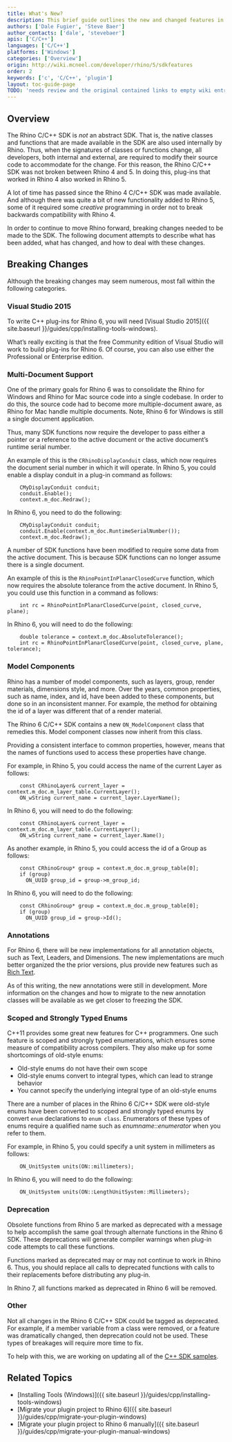 ```yaml
---
title: What's New?
description: This brief guide outlines the new and changed features in the Rhino C/C++ SDK.
authors: ['Dale Fugier', 'Steve Baer']
author_contacts: ['dale', 'stevebaer']
apis: ['C/C++']
languages: ['C/C++']
platforms: ['Windows']
categories: ['Overview']
origin: http://wiki.mcneel.com/developer/rhino/5/sdkfeatures
order: 2
keywords: ['c', 'C/C++', 'plugin']
layout: toc-guide-page
TODO: 'needs review and the original contained links to empty wiki entries.'
---
```


 
## Overview

The Rhino C/C++ SDK is *not* an abstract SDK. That is, the native classes and functions that are made available in the SDK are also used internally by Rhino. Thus, when the signatures of classes or functions change, all developers, both internal and external, are required to modify their source code to accommodate for the change. For this reason, the Rhino C/C++ SDK was not broken between Rhino 4 and 5. In doing this, plug-ins that worked in Rhino 4 also worked in Rhino 5.

A lot of time has passed since the Rhino 4 C/C++ SDK was made available. And although there was quite a bit of new functionality added to Rhino 5, some of it required some *creative* programming in order not to break backwards compatibility with Rhino 4.

In order to continue to move Rhino forward, breaking changes needed to be made to the SDK. The following document attempts to describe what has been added, what has changed, and how to deal with these changes.

## Breaking Changes

Although the breaking changes may seem numerous, most fall within the following categories.

### Visual Studio 2015

To write C++ plug-ins for Rhino 6, you will need [Visual Studio 2015]({{ site.baseurl }}/guides/cpp/installing-tools-windows).

What’s really exciting is that the free Community edition of Visual Studio will work to build plug-ins for Rhino 6. Of course, you can also use either the Professional or Enterprise edition.

### Multi-Document Support

One of the primary goals for Rhino 6 was to consolidate the Rhino for Windows and Rhino for Mac source code into a single codebase. In order to do this, the source code had to become more multiple-document aware, as Rhino for Mac handle multiple documents. Note, Rhino 6 for Windows is still a single document application.

Thus, many SDK functions now require the developer to pass either a pointer or a reference to the active document or the active document’s runtime serial number.

An example of this is the ```CRhinoDisplayConduit``` class, which now requires the document serial number in which it will operate. In Rhino 5, you could enable a display conduit in a plug-in command as follows:

        CMyDisplayConduit conduit;
        conduit.Enable();
        context.m_doc.Redraw();

In Rhino 6, you need to do the following:

        CMyDisplayConduit conduit;
        conduit.Enable(context.m_doc.RuntimeSerialNumber());
        context.m_doc.Redraw();

A number of SDK functions have been modified to require some data from the active document. This is because SDK functions can no longer assume there is a single document.

An example of this is the ```RhinoPointInPlanarClosedCurve``` function, which now requires the absolute tolerance from the active document. In Rhino 5, you could use this function in a command as follows:

        int rc = RhinoPointInPlanarClosedCurve(point, closed_curve, plane);

In Rhino 6, you will need to do the following:

        double tolerance = context.m_doc.AbsoluteTolerance();
        int rc = RhinoPointInPlanarClosedCurve(point, closed_curve, plane, tolerance);

### Model Components
Rhino has a number of model components, such as layers, group, render materials, dimensions style, and more. Over the years, common properties, such as name, index, and id, have been added to these components, but done so in an inconsistent manner. For example, the method for obtaining the id of a layer was different that of a render material.

The Rhino 6 C/C++ SDK contains a new ```ON_ModelComponent``` class that remedies this. Model component classes now inherit from this class.

Providing a consistent interface to common properties, however, means that the names of functions used to access these properties have change.

For example, in Rhino 5, you could access the name of the current Layer as follows:

        const CRhinoLayer& current_layer = context.m_doc.m_layer_table.CurrentLayer();
        ON_wString current_name = current_layer.LayerName();

In Rhino 6, you will need to do the following:

        const CRhinoLayer& current_layer = context.m_doc.m_layer_table.CurrentLayer();
        ON_wString current_name = current_layer.Name();

As another example, in Rhino 5, you could access the id of a Group as follows:

        const CRhinoGroup* group = context.m_doc.m_group_table[0];
        if (group)
          ON_UUID group_id = group->m_group_id;

In Rhino 6, you will need to do the following:

        const CRhinoGroup* group = context.m_doc.m_group_table[0];
        if (group)
          ON_UUID group_id = group->Id();

### Annotations

For Rhino 6, there will be new implementations for all annotation objects, such as Text, Leaders, and Dimensions. The new implementations are much better organized the the prior versions, plus provide new features such as [Rich Text](https://en.wikipedia.org/wiki/Rich_Text_Format).

As of this writing, the new annotations were still in development. More information on the changes and how to migrate to the new annotation classes will be available as we get closer to freezing the SDK.

### Scoped and Strongly Typed Enums
C++11 provides some great new features for C++ programmers. One such feature is scoped and strongly typed enumerations, which ensures some measure of compatibility across compilers. They also make up for some shortcomings of old-style enums:

- Old-style enums do not have their own scope
- Old-style enums convert to integral types, which can lead to strange behavior
- You cannot specify the underlying integral type of an old-style enums

There are a number of places in the Rhino 6 C/C++ SDK were old-style enums have been converted to scoped and strongly typed enums by convert ```enum``` declarations to ```enum class```. Enumerators of these types of enums require a qualified name such as *enumname::enumerator* when you refer to them.

For example, in Rhino 5, you could specify a unit system in millimeters as follows:

        ON_UnitSystem units(ON::millimeters);

In Rhino 6, you will need to do the following:        

        ON_UnitSystem units(ON::LengthUnitSystem::Millimeters);

### Deprecation

Obsolete functions from Rhino 5 are marked as deprecated with a message to help accomplish the same goal through alternate functions in the Rhino 6 SDK. These deprecations will generate compiler warnings when plug-in code attempts to call these functions.

Functions marked as deprecated may or may not continue to work in Rhino 6. Thus, you should replace all calls to deprecated functions with calls to their replacements before distributing any plug-in.

In Rhino 7, all functions marked as deprecated in Rhino 6 will be removed.

### Other
Not all changes in the Rhino 6 C/C++ SDK could be tagged as deprecated. For example, if a member variable from a class were removed, or a feature was dramatically changed, then deprecation could not be used. These types of breakages will require more time to fix.

To help with this, we are working on updating all of the [C++ SDK samples](https://github.com/mcneel/Rhino6Samples_CPP).

## Related Topics

- [Installing Tools (Windows)]({{ site.baseurl }}/guides/cpp/installing-tools-windows)
- [Migrate your plugin project to Rhino 6]({{ site.baseurl }}/guides/cpp/migrate-your-plugin-windows)
- [Migrate your plugin project to Rhino 6 manually]({{ site.baseurl }}/guides/cpp/migrate-your-plugin-manual-windows)
